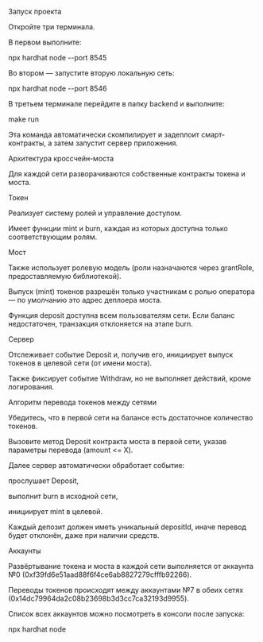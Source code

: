 Запуск проекта

Откройте три терминала.

В первом выполните:

npx hardhat node --port 8545


Во втором — запустите вторую локальную сеть:

npx hardhat node --port 8546


В третьем терминале перейдите в папку backend и выполните:

make run


Эта команда автоматически скомпилирует и задеплоит смарт-контракты, а затем запустит сервер приложения.

Архитектура кроссчейн-моста

Для каждой сети разворачиваются собственные контракты токена и моста.

Токен

Реализует систему ролей и управление доступом.

Имеет функции mint и burn, каждая из которых доступна только соответствующим ролям.

Мост

Также использует ролевую модель (роли назначаются через grantRole, предоставляемую библиотекой).

Выпуск (mint) токенов разрешён только участникам с ролью оператора — по умолчанию это адрес деплоера моста.

Функция deposit доступна всем пользователям сети. Если баланс недостаточен, транзакция отклоняется на этапе burn.

Сервер

Отслеживает событие Deposit и, получив его, инициирует выпуск токенов в целевой сети (от имени моста).

Также фиксирует событие Withdraw, но не выполняет действий, кроме логирования.

Алгоритм перевода токенов между сетями

Убедитесь, что в первой сети на балансе есть достаточное количество токенов.

Вызовите метод Deposit контракта моста в первой сети, указав параметры перевода (amount <= X).

Далее сервер автоматически обработает событие:

прослушает Deposit,

выполнит burn в исходной сети,

инициирует mint в целевой.

Каждый депозит должен иметь уникальный depositId, иначе перевод будет отклонён, даже при наличии средств.

Аккаунты

Развёртывание токена и моста в каждой сети выполняется от аккаунта №0
(0xf39fd6e51aad88f6f4ce6ab8827279cfffb92266).

Переводы токенов происходят между аккаунтами №7 в обеих сетях
(0x14dc79964da2c08b23698b3d3cc7ca32193d9955).

Список всех аккаунтов можно посмотреть в консоли после запуска:

npx hardhat node